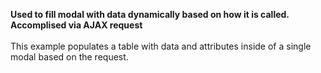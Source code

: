 **Used to fill modal with data dynamically based on how it is called. Accomplised via AJAX request**
<br>
<br>
This example populates a table with data and attributes inside of a single modal based on the request.

